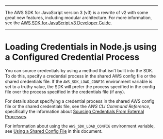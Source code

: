 --------

The AWS SDK for JavaScript version 3 \(v3\) is a rewrite of v2 with some great new features, including modular architecture\. For more information, see the [AWS SDK for JavaScript v3 Developer Guide](https://docs.aws.amazon.com/sdk-for-javascript/v3/developer-guide/welcome.html)\.

--------

# Loading Credentials in Node\.js using a Configured Credential Process<a name="loading-node-credentials-configured-credential-process"></a>

You can source credentials by using a method that isn't built into the SDK\. To do this, specify a credential process in the shared AWS conﬁg file or the shared credentials file\. If the `AWS_SDK_LOAD_CONFIG` environment variable is set to a truthy value, the SDK will prefer the process specified in the config file over the process specified in the credentials file \(if any\)\.

For details about specifying a credential process in the shared AWS config file or the shared credentials file, see the *AWS CLI Command Reference*, specifically the information about [Sourcing Credentials From External Processes](https://docs.aws.amazon.com/cli/latest/topic/config-vars.html#sourcing-credentials-from-external-processes)\.

For information about using the `AWS_SDK_LOAD_CONFIG` environment variable, see [Using a Shared Config File](setting-region.md#setting-region-config-file) in this document\.